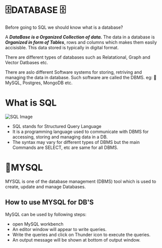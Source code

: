 # 🗄️DATABASE 🗄
Before going to SQL we should know what is a database?

A ***DataBase is a Organized Collection of data.*** The data in a database is ***Organized in form of Tables***, rows and columns which makes them easily accisisble. This data stored is typically in digital format.

There are different types of databases such as Relatational, Graph and Vector Datbases etc.

There are aslo different Software systems for storing, retriving and managing the data in database. Such software are called the DBMS. eg: 🐬MySQL, Postgres, MongoDB etc.


# What is SQL 
![SQL Image](https://www.mytecbits.com/wp-content/uploads/SQL.png)

- SQL stands for Structured Query Language
- It is a programming language used to communicate with DBMS for accessing, storing and managing data in a DB.
- The syntax may vary for different types of DBMS but the main Commands are SELECT, etc are same for all DBMS.


# 🐬MYSQL
MYSQL is one of the database management (DBMS) tool which is used to create, update and manage Databases.
 

## How to use MYSQL for DB'S
MySQL can be used by following steps:
- open MySQL workbench
- An editor window will appear to write queries.
- Write the queries and click on Thunder icon to execute the queries.
- An output message will be shown at bottom of output window.



